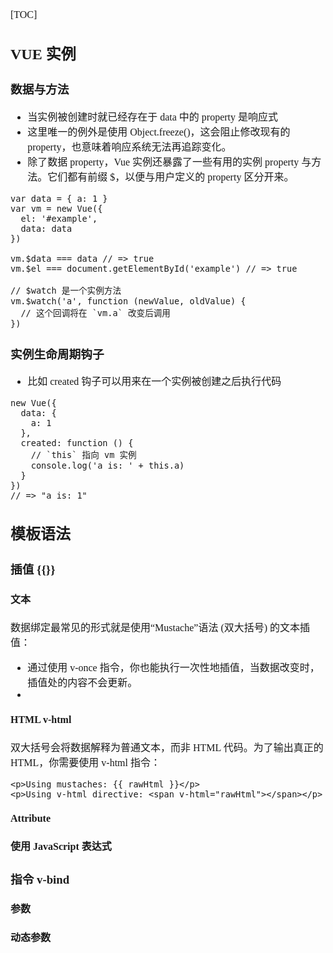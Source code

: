 <font face="SimSun" size=3>

[TOC]

##  VUE 实例

###  数据与方法

- 当实例被创建时就已经存在于 data 中的 property 是响应式
- 这里唯一的例外是使用 Object.freeze()，这会阻止修改现有的 property，也意味着响应系统无法再追踪变化。
- 除了数据 property，Vue 实例还暴露了一些有用的实例 property 与方法。它们都有前缀 $，以便与用户定义的 property 区分开来。
~~~
var data = { a: 1 }
var vm = new Vue({
  el: '#example',
  data: data
})

vm.$data === data // => true
vm.$el === document.getElementById('example') // => true

// $watch 是一个实例方法
vm.$watch('a', function (newValue, oldValue) {
  // 这个回调将在 `vm.a` 改变后调用
})
~~~

### 实例生命周期钩子

- 比如 created 钩子可以用来在一个实例被创建之后执行代码
~~~
new Vue({
  data: {
    a: 1
  },
  created: function () {
    // `this` 指向 vm 实例
    console.log('a is: ' + this.a)
  }
})
// => "a is: 1"
~~~

## 模板语法

### 插值 {{}}

#### 文本

数据绑定最常见的形式就是使用“Mustache”语法 (双大括号) 的文本插值：

- 通过使用 v-once 指令，你也能执行一次性地插值，当数据改变时，插值处的内容不会更新。
- 

#### HTML v-html

双大括号会将数据解释为普通文本，而非 HTML 代码。为了输出真正的 HTML，你需要使用 v-html 指令：

~~~
<p>Using mustaches: {{ rawHtml }}</p>
<p>Using v-html directive: <span v-html="rawHtml"></span></p>
~~~

#### Attribute

#### 使用 JavaScript 表达式

### 指令 v-bind

#### 参数

#### 动态参数

</font>